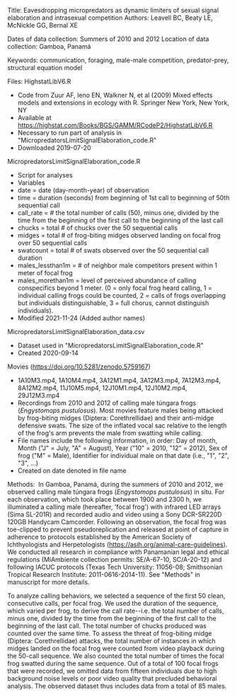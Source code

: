 Title: Eavesdropping micropredators as dynamic limiters of sexual signal elaboration and intrasexual competition
Authors: Leavell BC, Beaty LE, McNickle GG, Bernal XE

Dates of data collection: Summers of 2010 and 2012
Location of data collection: Gamboa, Panamá

Keywords: communication, foraging, male-male competition, predator-prey, structural equation model

Files:
HighstatLibV6.R
-   Code from Zuur AF, Ieno EN, Walkner N, et al (2009) Mixed effects models and extensions in ecology with R. Springer New York, New York, NY
-   Available at https://highstat.com/Books/BGS/GAMM/RCodeP2/HighstatLibV6.R
-   Necessary to run part of analysis in "MicropredatorsLimitSignalElaboration_code.R"
-   Downloaded 2019-07-20

MicropredatorsLimitSignalElaboration_code.R
-   Script for analyses
-   Variables
  -   date = date (day-month-year) of observation
  -   time = duration (seconds) from beginning of 1st call to beginning of 50th sequential call
  -   call_rate = # the total number of calls (50), minus one, divided by the time from the beginning of the first call to the beginning of the last call 
  -   chucks = total # of chucks over the 50 sequential calls
  -   midges = total # of frog-biting midges observed landing on focal frog over 50 sequential calls  
  -   swatcount = total # of swats observed over the 50 sequential call duration
  -   males_lessthan1m = # of neighbor male competitors present within 1 meter of focal frog
  -   males_morethan1m = level of perceived abundance of calling conspecifics beyond 1 meter. (0 = only focal frog heard calling, 1 = individual calling frogs could be counted, 2 = calls of frogs overlapping but individuals distinguishable, 3 = full chorus, cannot distinguish individuals).
-   Modified 2021-11-24 (Added author names)

MicropredatorsLimitSignalElaboration_data.csv
-   Dataset used in "MicropredatorsLimitSignalElaboration_code.R"
-   Created 2020-09-14

Movies (https://doi.org/10.5281/zenodo.5759167)
-   1A10M3.mp4, 1A10M4.mp4, 3A12M1.mp4, 3A12M3.mp4, 7A12M3.mp4, 8A12M2.mp4, 11J10M5.mp4, 12J10M1.mp4, 12J10M2.mp4, 29J12M3.mp4
-   Recordings from 2010 and 2012 of calling male túngara frogs (*Engystomops pustulosus*). Most movies feature males being attacked by frog-biting midges (Diptera: Corethrellidae) and their anti-midge defensive swats. The size of the inflated vocal sac relative to the length of the frog's arm prevents the male from swatting while calling.
-   File names include the following information, in order: Day of month, Month ("J" = July, "A" = August), Year ("10" = 2010, "12" = 2012), Sex of frog ("M" = Male), Identifier for individual male on that date (i.e., "1", "2", "3", ...)
-   Created on date denoted in file name

Methods: 
In Gamboa, Panamá, during the summers of 2010 and 2012, we observed calling male túngara frogs (*Engystomops pustulosus*) in situ. For each observation, which took place between 1900 and 2300 h, we illuminated a calling male (hereafter, 'focal frog') with infrared LED arrays (Sima SL-201R) and recorded audio and video using a Sony DCR-SR220D 120GB Handycam Camcorder. Following an observation, the focal frog was toe-clipped to prevent pseudoreplication and released at point of capture in adherence to protocols established by the American Society of Ichthyologists and Herpetologists (<https://asih.org/animal-care-guidelines>). We conducted all research in compliance with Panamanian legal and ethical regulations (MiAmbiente collection permits: SE/A-67-10, SC/A-20-12) and following IACUC protocols (Texas Tech University: 11056-08; Smithsonian Tropical Research Institute: 2011-0616-2014-11). See "Methods" in manuscript for more details.

To analyze calling behaviors, we selected a sequence of the first 50 clean, consecutive calls, per focal frog. We used the duration of the sequence, which varied per frog, to derive the call rate--i.e. the total number of calls, minus one, divided by the time from the beginning of the first call to the beginning of the last call. The total number of chucks produced was counted over the same time. To assess the threat of frog-biting midge (Diptera: Corethrellidae) attacks, the total number of instances in which midges landed on the focal frog were counted from video playback during the 50-call sequence. We also counted the total number of times the focal frog swatted during the same sequence. Out of a total of 100 focal frogs that were recorded, we omitted data from fifteen individuals due to high background noise levels or poor video quality that precluded behavioral analysis. The observed dataset thus includes data from a total of 85 males.
